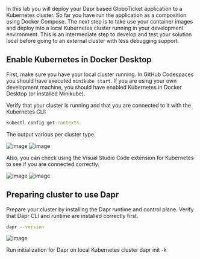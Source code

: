In this lab you will deploy your Dapr based GloboTicket application to a Kubernetes cluster. So far you have run the application as a composition using Docker Compose. The next step is to take use your container images and deploy into a local Kubernetes cluster running in your development environment. This is an intermediate step to develop and test your solution local before going to an external cluster with less debugging support. 

## Enable Kubernetes in Docker Desktop
First, make sure you have your local cluster running. In GitHub Codespaces you should have executed `minikube start`. If you are using your own development machine, you should have enabled Kubernetes in Docker Desktop (or installed Minikube). 

Verify that your cluster is running and that you are connected to it with the Kubernetes CLI:

```cmd
kubectl config get-contexts
```

The output various per cluster type.

![image](https://user-images.githubusercontent.com/5504642/173692060-36dab09d-8ef9-4279-a6b1-125a5c4afc9e.png)
![image](https://user-images.githubusercontent.com/5504642/173692846-0da66222-e740-42ed-aae8-99e40340c8ba.png)

Also, you can check using the Visual Studio Code extension for Kubernetes to see if you are connected correctly.

![image](https://user-images.githubusercontent.com/5504642/173692328-1abcd1c8-dffe-481a-a2f5-ddf19911d617.png)
![image](https://user-images.githubusercontent.com/5504642/173692437-7894eead-386a-4838-acfc-d7329253fcf0.png)

## Preparing cluster to use Dapr
Prepare your cluster by installing the Dapr runtime and control plane. Verify that Dapr CLI and runtime are installed correctly first.
```cmd
dapr --version
```
![image](https://user-images.githubusercontent.com/5504642/173692831-719ed42f-a460-4d51-b1f9-bb90176704e9.png)

Run initialization for Dapr on local Kubernetes cluster
dapr init -k
 